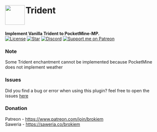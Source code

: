 <h1>Trident<img src="https://github.com/brokiem-pm-pl/Trident/blob/master/assets/trident.png" height="64" width="64" align="left" alt=""></h1><br>

<b>Implement Vanilla Trident to PocketMine-MP.</b><br>
[![License](https://img.shields.io/github/license/brokiem-pm-pl/Trident)](https://github.com/brokiem-pm-pl/Trident)
[![Star](https://img.shields.io/github/stars/brokiem-pm-pl/Trident)](https://github.com/brokiem-pm-pl/Trident/stargazers)
[![Discord](https://img.shields.io/discord/830063409000087612?color=7389D8&label=discord)](https://discord.com/invite/jy6abSrjhQ)
[![Support me on Patreon](https://img.shields.io/endpoint.svg?url=https%3A%2F%2Fshieldsio-patreon.vercel.app%2Fapi%3Fusername%3Dbrokiem%26type%3Dpatrons&style=flat)](https://patreon.com/brokiem)

### Note
Some Trident enchantment cannot be implemented because PocketMine does not implement weather

### Issues
Did you find a bug or error when using this plugin? feel free to open the
issues [here](https://github.com/brokiem-pm-pl/Trident/issues/new)

### Donation
Patreon - https://www.patreon.com/join/brokiem <br>
Saweria - https://saweria.co/brokiem